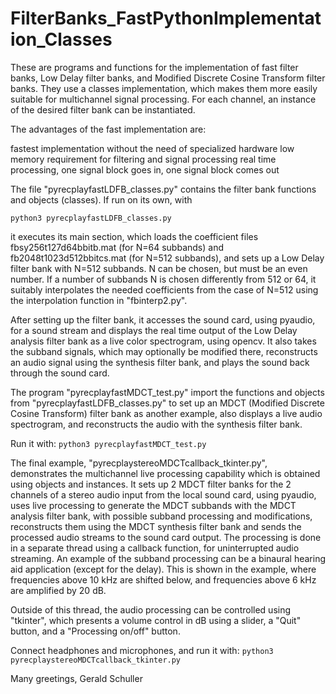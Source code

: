 # FilterBanks_FastPythonImplementation_Classes

These are programs and functions for the implementation of fast filter banks, Low Delay filter banks, and Modified Discrete Cosine Transform filter banks. They use a classes implementation, which makes them more easily suitable for multichannel signal processing. For each channel, an instance of the desired filter bank can be instantiated.

The advantages of the fast implementation are:

fastest implementation without the need of specialized hardware
low memory requirement for filtering and signal processing
real time processing, one signal block goes in, one signal block comes out

The file "pyrecplayfastLDFB_classes.py" contains the filter bank functions and objects (classes).
If run on its own, with 

``python3 pyrecplayfastLDFB_classes.py``

it executes its main section, which loads the coefficient files fbsy256t127d64bbitb.mat (for N=64 subbands) and fb2048t1023d512bbitcs.mat (for N=512 subbands),
and sets up a Low Delay filter bank with N=512 subbands. N can be chosen, but must be an even number. 
If a number of subbands N is chosen differently from 512 or 64, it suitably interpolates the needed coefficients from the case of N=512 using the 
interpolation function in "fbinterp2.py".

After setting up the filter bank, it accesses the sound card, using pyaudio, for a sound stream and displays the real time output of the Low Delay analysis filter bank as a live color spectrogram, using opencv. It also takes the subband signals, which may optionally be modified there, reconstructs an audio signal using the synthesis filter bank, and plays the sound back through the sound card.

The program "pyrecplayfastMDCT_test.py" import the functions and objects from "pyrecplayfastLDFB_classes.py" to set up an 
MDCT (Modified Discrete Cosine Transform) filter bank as another example, also displays a live audio spectrogram, and reconstructs the audio with the synthesis filter bank.

Run it with: ``python3 pyrecplayfastMDCT_test.py``

The final example, "pyrecplaystereoMDCTcallback_tkinter.py", demonstrates the multichannel live processing capability which is obtained 
using objects and instances. It sets up 2 MDCT filter banks for the 2 channels of a stereo audio input from the local sound card, using pyaudio, uses live processing to generate the MDCT subbands with the MDCT analysis filter bank, with possible subband processing and modifications, reconstructs them using the MDCT synthesis filter bank and sends the processed audio streams to the sound card output. The processing is done in a separate thread using a callback function, for uninterrupted audio streaming. An example of the subband processing can be a binaural hearing aid application (except for the delay). This is shown in the example, where frequencies above 10 kHz are shifted below, and frequencies above 6 kHz are amplified by 20 dB.

Outside of this thread, the audio processing can be controlled using "tkinter", which presents a volume control in dB using a slider, a "Quit" button, and a "Processing on/off" button.

Connect headphones and microphones, and run it with: 
``python3 pyrecplaystereoMDCTcallback_tkinter.py``

Many greetings,
  Gerald Schuller
